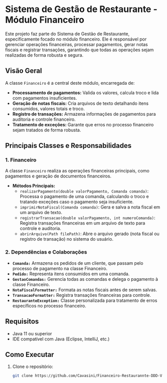# Sistema de Gestão de Restaurante - Módulo Financeiro

Este projeto faz parte do Sistema de Gestão de Restaurante, especificamente focado no módulo financeiro. Ele é responsável por gerenciar operações financeiras, processar pagamentos, gerar notas fiscais e registrar transações, garantindo que todas as operações sejam realizadas de forma robusta e segura.

## Visão Geral

A classe `Financeiro` é a central deste módulo, encarregada de:

- **Processamento de pagamentos:** Valida os valores, calcula troco e lida com pagamentos insuficientes.
- **Geração de notas fiscais:** Cria arquivos de texto detalhando itens consumidos, valores totais e troco.
- **Registro de transações:** Armazena informações de pagamentos para auditoria e controle financeiro.
- **Tratamento de exceções:** Garante que erros no processo financeiro sejam tratados de forma robusta.

## Principais Classes e Responsabilidades

### 1. Financeiro

A classe `Financeiro` realiza as operações financeiras principais, como pagamentos e geração de documentos financeiros.

- **Métodos Principais:**
  - `realizarPagamento(double valorPagamento, Comanda comanda)`: Processa o pagamento de uma comanda, calculando o troco e tratando exceções caso o pagamento seja insuficiente.
  - `imprimirNotaFiscal(Comanda comanda)`: Gera e salva a nota fiscal em um arquivo de texto.
  - `registrarTransacao(double valorPagamento, int numeroComanda)`: Registra transações financeiras em um arquivo de texto para controle e auditoria.
  - `abrirArquivo(Path filePath)`: Abre o arquivo gerado (nota fiscal ou registro de transação) no sistema do usuário.

### 2. Dependências e Colaborações

- **`Comanda:`** Armazena os pedidos de um cliente, que passam pelo processo de pagamento na classe Financeiro.
- **`Pedido:`** Representa itens consumidos em uma comanda.
- **`GestaoComandas:`** Gerencia todas as comandas e delega o pagamento à classe Financeiro.
- **`NotaFiscalFormatter:`** Formata as notas fiscais antes de serem salvas.
- **`TransacaoFormatter:`** Registra transações financeiras para controle.
- **`RestauranteException:`** Classe personalizada para tratamento de erros específicos no processo financeiro.

## Requisitos

- Java 11 ou superior
- IDE compatível com Java (Eclipse, IntelliJ, etc.)

## Como Executar

1. Clone o repositório:
   ```bash
   git clone https://github.com/Cavasini/Financeiro-Restaurannte-DDD-V2
